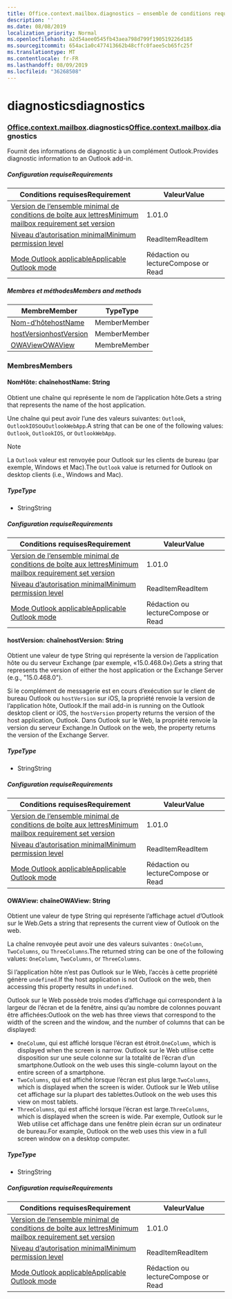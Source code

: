```yaml
---
title: Office.context.mailbox.diagnostics – ensemble de conditions requises 1.1
description: ''
ms.date: 08/08/2019
localization_priority: Normal
ms.openlocfilehash: a2d54aee0545fb43aea798d799f190519226d185
ms.sourcegitcommit: 654ac1a0c477413662b48cffc0faee5cb65fc25f
ms.translationtype: MT
ms.contentlocale: fr-FR
ms.lasthandoff: 08/09/2019
ms.locfileid: "36268508"
---
```

# <a name="diagnostics"></a><span data-ttu-id="14c4d-102">diagnostics</span><span class="sxs-lookup"><span data-stu-id="14c4d-102">diagnostics</span></span>

### <a name="officeofficemdcontextofficecontextmdmailboxofficecontextmailboxmddiagnostics"></a><span data-ttu-id="14c4d-103">[Office](Office.md)[.context](Office.context.md)[.mailbox](Office.context.mailbox.md).diagnostics</span><span class="sxs-lookup"><span data-stu-id="14c4d-103">[Office](Office.md)[.context](Office.context.md)[.mailbox](Office.context.mailbox.md).diagnostics</span></span>

<span data-ttu-id="14c4d-104">Fournit des informations de diagnostic à un complément Outlook.</span><span class="sxs-lookup"><span data-stu-id="14c4d-104">Provides diagnostic information to an Outlook add-in.</span></span>

##### <a name="requirements"></a><span data-ttu-id="14c4d-105">Configuration requise</span><span class="sxs-lookup"><span data-stu-id="14c4d-105">Requirements</span></span>

|<span data-ttu-id="14c4d-106">Conditions requises</span><span class="sxs-lookup"><span data-stu-id="14c4d-106">Requirement</span></span>| <span data-ttu-id="14c4d-107">Valeur</span><span class="sxs-lookup"><span data-stu-id="14c4d-107">Value</span></span>|
|---|---|
|[<span data-ttu-id="14c4d-108">Version de l’ensemble minimal de conditions de boîte aux lettres</span><span class="sxs-lookup"><span data-stu-id="14c4d-108">Minimum mailbox requirement set version</span></span>](/office/dev/add-ins/reference/requirement-sets/outlook-api-requirement-sets)| <span data-ttu-id="14c4d-109">1.0</span><span class="sxs-lookup"><span data-stu-id="14c4d-109">1.0</span></span>|
|[<span data-ttu-id="14c4d-110">Niveau d’autorisation minimal</span><span class="sxs-lookup"><span data-stu-id="14c4d-110">Minimum permission level</span></span>](/outlook/add-ins/understanding-outlook-add-in-permissions)| <span data-ttu-id="14c4d-111">ReadItem</span><span class="sxs-lookup"><span data-stu-id="14c4d-111">ReadItem</span></span>|
|[<span data-ttu-id="14c4d-112">Mode Outlook applicable</span><span class="sxs-lookup"><span data-stu-id="14c4d-112">Applicable Outlook mode</span></span>](/outlook/add-ins/#extension-points)| <span data-ttu-id="14c4d-113">Rédaction ou lecture</span><span class="sxs-lookup"><span data-stu-id="14c4d-113">Compose or Read</span></span>|

##### <a name="members-and-methods"></a><span data-ttu-id="14c4d-114">Membres et méthodes</span><span class="sxs-lookup"><span data-stu-id="14c4d-114">Members and methods</span></span>

| <span data-ttu-id="14c4d-115">Membre</span><span class="sxs-lookup"><span data-stu-id="14c4d-115">Member</span></span> | <span data-ttu-id="14c4d-116">Type</span><span class="sxs-lookup"><span data-stu-id="14c4d-116">Type</span></span> |
|--------|------|
| [<span data-ttu-id="14c4d-117">Nom-d’hôte</span><span class="sxs-lookup"><span data-stu-id="14c4d-117">hostName</span></span>](#hostname-string) | <span data-ttu-id="14c4d-118">Member</span><span class="sxs-lookup"><span data-stu-id="14c4d-118">Member</span></span> |
| [<span data-ttu-id="14c4d-119">hostVersion</span><span class="sxs-lookup"><span data-stu-id="14c4d-119">hostVersion</span></span>](#hostversion-string) | <span data-ttu-id="14c4d-120">Member</span><span class="sxs-lookup"><span data-stu-id="14c4d-120">Member</span></span> |
| [<span data-ttu-id="14c4d-121">OWAView</span><span class="sxs-lookup"><span data-stu-id="14c4d-121">OWAView</span></span>](#owaview-string) | <span data-ttu-id="14c4d-122">Membre</span><span class="sxs-lookup"><span data-stu-id="14c4d-122">Member</span></span> |

### <a name="members"></a><span data-ttu-id="14c4d-123">Membres</span><span class="sxs-lookup"><span data-stu-id="14c4d-123">Members</span></span>

#### <a name="hostname-string"></a><span data-ttu-id="14c4d-124">NomHôte: chaîne</span><span class="sxs-lookup"><span data-stu-id="14c4d-124">hostName: String</span></span>

<span data-ttu-id="14c4d-125">Obtient une chaîne qui représente le nom de l’application hôte.</span><span class="sxs-lookup"><span data-stu-id="14c4d-125">Gets a string that represents the name of the host application.</span></span>

<span data-ttu-id="14c4d-126">Une chaîne qui peut avoir l’une des valeurs suivantes: `Outlook`, `OutlookIOS`ou`OutlookWebApp`.</span><span class="sxs-lookup"><span data-stu-id="14c4d-126">A string that can be one of the following values: `Outlook`, `OutlookIOS`, or `OutlookWebApp`.</span></span>

> [!NOTE]
> <span data-ttu-id="14c4d-127">La `Outlook` valeur est renvoyée pour Outlook sur les clients de bureau (par exemple, Windows et Mac).</span><span class="sxs-lookup"><span data-stu-id="14c4d-127">The `Outlook` value is returned for Outlook on desktop clients (i.e., Windows and Mac).</span></span>

##### <a name="type"></a><span data-ttu-id="14c4d-128">Type</span><span class="sxs-lookup"><span data-stu-id="14c4d-128">Type</span></span>

*   <span data-ttu-id="14c4d-129">String</span><span class="sxs-lookup"><span data-stu-id="14c4d-129">String</span></span>

##### <a name="requirements"></a><span data-ttu-id="14c4d-130">Configuration requise</span><span class="sxs-lookup"><span data-stu-id="14c4d-130">Requirements</span></span>

|<span data-ttu-id="14c4d-131">Conditions requises</span><span class="sxs-lookup"><span data-stu-id="14c4d-131">Requirement</span></span>| <span data-ttu-id="14c4d-132">Valeur</span><span class="sxs-lookup"><span data-stu-id="14c4d-132">Value</span></span>|
|---|---|
|[<span data-ttu-id="14c4d-133">Version de l’ensemble minimal de conditions de boîte aux lettres</span><span class="sxs-lookup"><span data-stu-id="14c4d-133">Minimum mailbox requirement set version</span></span>](/office/dev/add-ins/reference/requirement-sets/outlook-api-requirement-sets)| <span data-ttu-id="14c4d-134">1.0</span><span class="sxs-lookup"><span data-stu-id="14c4d-134">1.0</span></span>|
|[<span data-ttu-id="14c4d-135">Niveau d’autorisation minimal</span><span class="sxs-lookup"><span data-stu-id="14c4d-135">Minimum permission level</span></span>](/outlook/add-ins/understanding-outlook-add-in-permissions)| <span data-ttu-id="14c4d-136">ReadItem</span><span class="sxs-lookup"><span data-stu-id="14c4d-136">ReadItem</span></span>|
|[<span data-ttu-id="14c4d-137">Mode Outlook applicable</span><span class="sxs-lookup"><span data-stu-id="14c4d-137">Applicable Outlook mode</span></span>](/outlook/add-ins/#extension-points)| <span data-ttu-id="14c4d-138">Rédaction ou lecture</span><span class="sxs-lookup"><span data-stu-id="14c4d-138">Compose or Read</span></span>|

#### <a name="hostversion-string"></a><span data-ttu-id="14c4d-139">hostVersion: chaîne</span><span class="sxs-lookup"><span data-stu-id="14c4d-139">hostVersion: String</span></span>

<span data-ttu-id="14c4d-140">Obtient une valeur de type String qui représente la version de l’application hôte ou du serveur Exchange (par exemple, «15.0.468.0»).</span><span class="sxs-lookup"><span data-stu-id="14c4d-140">Gets a string that represents the version of either the host application or the Exchange Server (e.g., "15.0.468.0").</span></span>

<span data-ttu-id="14c4d-141">Si le complément de messagerie est en cours d’exécution sur le client de bureau Outlook ou `hostVersion` sur iOS, la propriété renvoie la version de l’application hôte, Outlook.</span><span class="sxs-lookup"><span data-stu-id="14c4d-141">If the mail add-in is running on the Outlook desktop client or iOS, the `hostVersion` property returns the version of the host application, Outlook.</span></span> <span data-ttu-id="14c4d-142">Dans Outlook sur le Web, la propriété renvoie la version du serveur Exchange.</span><span class="sxs-lookup"><span data-stu-id="14c4d-142">In Outlook on the web, the property returns the version of the Exchange Server.</span></span>

##### <a name="type"></a><span data-ttu-id="14c4d-143">Type</span><span class="sxs-lookup"><span data-stu-id="14c4d-143">Type</span></span>

*   <span data-ttu-id="14c4d-144">String</span><span class="sxs-lookup"><span data-stu-id="14c4d-144">String</span></span>

##### <a name="requirements"></a><span data-ttu-id="14c4d-145">Configuration requise</span><span class="sxs-lookup"><span data-stu-id="14c4d-145">Requirements</span></span>

|<span data-ttu-id="14c4d-146">Conditions requises</span><span class="sxs-lookup"><span data-stu-id="14c4d-146">Requirement</span></span>| <span data-ttu-id="14c4d-147">Valeur</span><span class="sxs-lookup"><span data-stu-id="14c4d-147">Value</span></span>|
|---|---|
|[<span data-ttu-id="14c4d-148">Version de l’ensemble minimal de conditions de boîte aux lettres</span><span class="sxs-lookup"><span data-stu-id="14c4d-148">Minimum mailbox requirement set version</span></span>](/office/dev/add-ins/reference/requirement-sets/outlook-api-requirement-sets)| <span data-ttu-id="14c4d-149">1.0</span><span class="sxs-lookup"><span data-stu-id="14c4d-149">1.0</span></span>|
|[<span data-ttu-id="14c4d-150">Niveau d’autorisation minimal</span><span class="sxs-lookup"><span data-stu-id="14c4d-150">Minimum permission level</span></span>](/outlook/add-ins/understanding-outlook-add-in-permissions)| <span data-ttu-id="14c4d-151">ReadItem</span><span class="sxs-lookup"><span data-stu-id="14c4d-151">ReadItem</span></span>|
|[<span data-ttu-id="14c4d-152">Mode Outlook applicable</span><span class="sxs-lookup"><span data-stu-id="14c4d-152">Applicable Outlook mode</span></span>](/outlook/add-ins/#extension-points)| <span data-ttu-id="14c4d-153">Rédaction ou lecture</span><span class="sxs-lookup"><span data-stu-id="14c4d-153">Compose or Read</span></span>|

#### <a name="owaview-string"></a><span data-ttu-id="14c4d-154">OWAView: chaîne</span><span class="sxs-lookup"><span data-stu-id="14c4d-154">OWAView: String</span></span>

<span data-ttu-id="14c4d-155">Obtient une valeur de type String qui représente l’affichage actuel d’Outlook sur le Web.</span><span class="sxs-lookup"><span data-stu-id="14c4d-155">Gets a string that represents the current view of Outlook on the web.</span></span>

<span data-ttu-id="14c4d-156">La chaîne renvoyée peut avoir une des valeurs suivantes : `OneColumn`, `TwoColumns`, ou `ThreeColumns`.</span><span class="sxs-lookup"><span data-stu-id="14c4d-156">The returned string can be one of the following values: `OneColumn`, `TwoColumns`, or `ThreeColumns`.</span></span>

<span data-ttu-id="14c4d-157">Si l’application hôte n’est pas Outlook sur le Web, l’accès à cette propriété génère `undefined`.</span><span class="sxs-lookup"><span data-stu-id="14c4d-157">If the host application is not Outlook on the web, then accessing this property results in `undefined`.</span></span>

<span data-ttu-id="14c4d-158">Outlook sur le Web possède trois modes d’affichage qui correspondent à la largeur de l’écran et de la fenêtre, ainsi qu’au nombre de colonnes pouvant être affichées:</span><span class="sxs-lookup"><span data-stu-id="14c4d-158">Outlook on the web has three views that correspond to the width of the screen and the window, and the number of columns that can be displayed:</span></span>

*   <span data-ttu-id="14c4d-159">`OneColumn`, qui est affiché lorsque l’écran est étroit.</span><span class="sxs-lookup"><span data-stu-id="14c4d-159">`OneColumn`, which is displayed when the screen is narrow.</span></span> <span data-ttu-id="14c4d-160">Outlook sur le Web utilise cette disposition sur une seule colonne sur la totalité de l’écran d’un smartphone.</span><span class="sxs-lookup"><span data-stu-id="14c4d-160">Outlook on the web uses this single-column layout on the entire screen of a smartphone.</span></span>
*   <span data-ttu-id="14c4d-161">`TwoColumns`, qui est affiché lorsque l’écran est plus large.</span><span class="sxs-lookup"><span data-stu-id="14c4d-161">`TwoColumns`, which is displayed when the screen is wider.</span></span> <span data-ttu-id="14c4d-162">Outlook sur le Web utilise cet affichage sur la plupart des tablettes.</span><span class="sxs-lookup"><span data-stu-id="14c4d-162">Outlook on the web uses this view on most tablets.</span></span>
*   <span data-ttu-id="14c4d-163">`ThreeColumns`, qui est affiché lorsque l’écran est large.</span><span class="sxs-lookup"><span data-stu-id="14c4d-163">`ThreeColumns`, which is displayed when the screen is wide.</span></span> <span data-ttu-id="14c4d-164">Par exemple, Outlook sur le Web utilise cet affichage dans une fenêtre plein écran sur un ordinateur de bureau.</span><span class="sxs-lookup"><span data-stu-id="14c4d-164">For example, Outlook on the web uses this view in a full screen window on a desktop computer.</span></span>

##### <a name="type"></a><span data-ttu-id="14c4d-165">Type</span><span class="sxs-lookup"><span data-stu-id="14c4d-165">Type</span></span>

*   <span data-ttu-id="14c4d-166">String</span><span class="sxs-lookup"><span data-stu-id="14c4d-166">String</span></span>

##### <a name="requirements"></a><span data-ttu-id="14c4d-167">Configuration requise</span><span class="sxs-lookup"><span data-stu-id="14c4d-167">Requirements</span></span>

|<span data-ttu-id="14c4d-168">Conditions requises</span><span class="sxs-lookup"><span data-stu-id="14c4d-168">Requirement</span></span>| <span data-ttu-id="14c4d-169">Valeur</span><span class="sxs-lookup"><span data-stu-id="14c4d-169">Value</span></span>|
|---|---|
|[<span data-ttu-id="14c4d-170">Version de l’ensemble minimal de conditions de boîte aux lettres</span><span class="sxs-lookup"><span data-stu-id="14c4d-170">Minimum mailbox requirement set version</span></span>](/office/dev/add-ins/reference/requirement-sets/outlook-api-requirement-sets)| <span data-ttu-id="14c4d-171">1.0</span><span class="sxs-lookup"><span data-stu-id="14c4d-171">1.0</span></span>|
|[<span data-ttu-id="14c4d-172">Niveau d’autorisation minimal</span><span class="sxs-lookup"><span data-stu-id="14c4d-172">Minimum permission level</span></span>](/outlook/add-ins/understanding-outlook-add-in-permissions)| <span data-ttu-id="14c4d-173">ReadItem</span><span class="sxs-lookup"><span data-stu-id="14c4d-173">ReadItem</span></span>|
|[<span data-ttu-id="14c4d-174">Mode Outlook applicable</span><span class="sxs-lookup"><span data-stu-id="14c4d-174">Applicable Outlook mode</span></span>](/outlook/add-ins/#extension-points)| <span data-ttu-id="14c4d-175">Rédaction ou lecture</span><span class="sxs-lookup"><span data-stu-id="14c4d-175">Compose or Read</span></span>|
